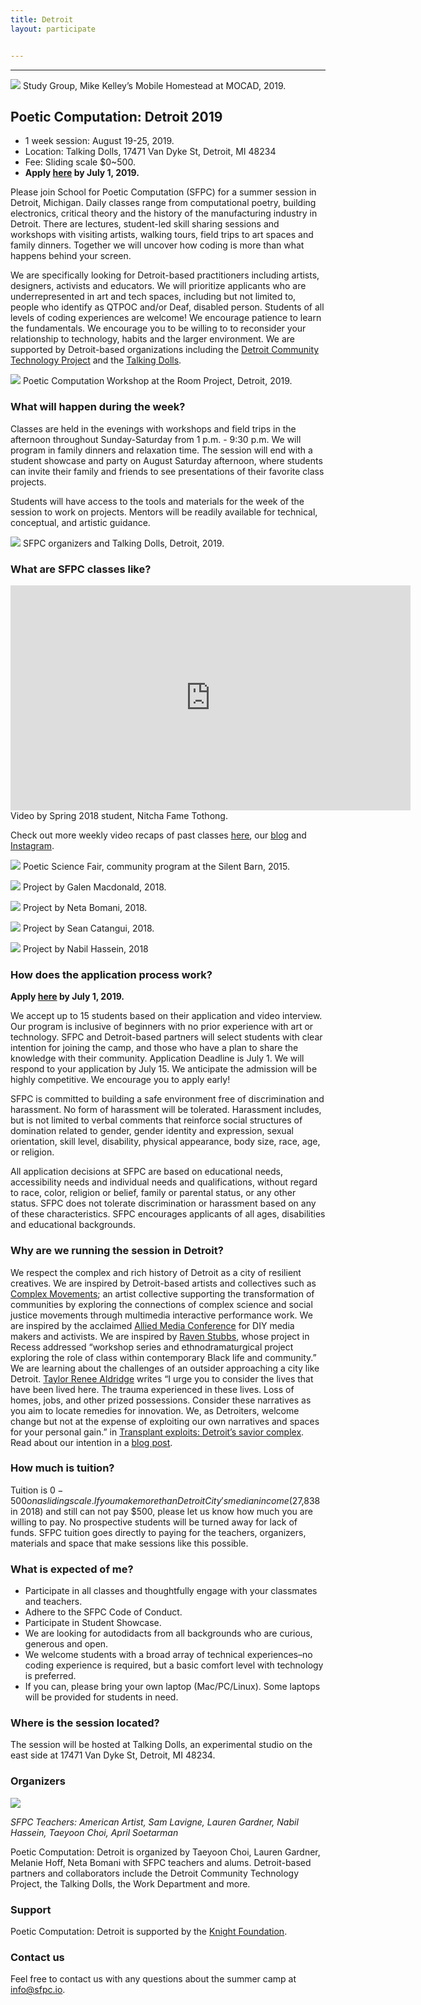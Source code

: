 ```yaml
---
title: Detroit
layout: participate


---
```


***
<!-- -
slides:

 - "/static/img/participate/totallyrad.jpg"
 - "/static/img/participate/notebook.jpg"
- "/static/img/participate/softcircuits.jpg"
- "/static/img/participate/totallyrad.jpg"


 - "/static/img/participate/sum2016_lunch.jpg"
 - "/static/img/participate/summer15_wall_new.jpg"
 - "/static/img/participate/goldenhour.jpg"
 - "/static/img/participate/workshop.jpg"
 - "/static/img/participate/notebook.jpg" -->



![](/static/img/detroit/mocad.jpg)
Study Group, Mike Kelley’s Mobile Homestead at MOCAD, 2019.


## Poetic Computation: Detroit 2019 

- 1 week session: August 19-25, 2019.  
- Location: Talking Dolls, 17471 Van Dyke St, Detroit, MI 48234
- Fee: Sliding scale $0~500. 
- **Apply [here](https://airtable.com/shrwis42pddecU2gA) by July 1, 2019.**

Please join School for Poetic Computation (SFPC) for a summer session in Detroit, Michigan. Daily classes range from computational poetry, building electronics, critical theory and the history of the manufacturing industry in Detroit. There are lectures, student-led skill sharing sessions and workshops with visiting artists, walking tours, field trips to art spaces and family dinners. Together we will uncover how coding is more than what happens behind your screen. 

We are specifically looking for Detroit-based practitioners including artists, designers, activists and educators. We will prioritize applicants who are underrepresented in art and tech spaces, including but not limited to, people who identify as QTPOC and/or Deaf, disabled person. Students of all levels of coding experiences are welcome! We encourage patience to learn the fundamentals. We encourage you to be willing to to reconsider your relationship to technology, habits and the larger environment. We are supported by Detroit-based organizations including the [Detroit Community Technology Project](https://www.alliedmedia.org/dctp) and the [Talking Dolls](http://talkingdollsdetroit.com/).  

![](/static/img/detroit/roomproject1.jpg)
Poetic Computation Workshop at the Room Project, Detroit, 2019. 


### What will happen during the week? 

Classes are held in the evenings with workshops and field trips in the afternoon throughout Sunday-Saturday from 1 p.m. - 9:30 p.m. We will program in family dinners and relaxation time. The session will end with a student showcase and party on August Saturday afternoon, where students can invite their family and friends to see presentations of their favorite class projects.

Students will have access to the tools and materials for the week of the session to work on projects. Mentors will be readily available for technical, conceptual, and artistic guidance.

![](/static/img/detroit/talkingdolls.jpg)
SFPC organizers and Talking Dolls, Detroit, 2019.



### What are SFPC classes like? 

<iframe src="https://player.vimeo.com/video/279146924?title=0&byline=0&portrait=0" width="640" height="360" frameborder="0" webkitallowfullscreen mozallowfullscreen allowfullscreen></iframe>
Video by Spring 2018 student, Nitcha Fame Tothong.

Check out more weekly video recaps of past classes [here](https://vimeo.com/user50134452), our [blog](https://medium.com/sfpc) and [Instagram](https://instagram.com/sfpc_nyc).

![](/static/img/participate/totallyrad.jpg)
Poetic Science Fair, community program at the Silent Barn, 2015. 

![](/static/img/detroit/galen.jpg)
Project by Galen Macdonald, 2018. 

![](/static/img/detroit/neta.jpg)
Project by Neta Bomani, 2018. 

![](/static/img/detroit/yelli.jpg)
Project by Sean Catangui, 2018. 

![](/static/img/detroit/nabil.jpg)
Project by Nabil Hassein, 2018 

### How does the application process work? 

**Apply [here](https://airtable.com/shrwis42pddecU2gA) by July 1, 2019.**

We accept up to 15 students based on their application and video interview. Our program is inclusive of beginners with no prior experience with art or  technology. SFPC and Detroit-based partners will select students with clear intention for joining the camp, and those who have a plan to share the knowledge with their community. Application Deadline is July 1. We will respond to your application by July 15. We anticipate the admission will be highly competitive. We encourage you to apply early!  

SFPC is committed to building a safe environment free of discrimination and harassment. No form of harassment will be tolerated. Harassment includes, but is not limited to verbal comments that reinforce social structures of domination related to gender, gender identity and expression, sexual orientation, skill level, disability, physical appearance, body size, race, age, or religion.
 
All application decisions at SFPC are based on educational needs, accessibility needs and individual needs and qualifications, without regard to race, color, religion or belief, family or parental status, or any other status. SFPC does not tolerate discrimination or harassment based on any of these characteristics. SFPC encourages applicants of all ages, disabilities and educational backgrounds.

### Why are we running the session in Detroit?

We respect the complex and rich history of Detroit as a city of resilient creatives. We are inspired by Detroit-based artists and collectives such as [Complex Movements](https://emergencemedia.org/pages/complex-movements); an artist collective supporting the transformation of communities by exploring the connections of complex science and social justice movements through multimedia interactive performance work. We are inspired by the acclaimed [Allied Media Conference](https://www.alliedmedia.org/amc) for DIY media makers and activists. We are inspired by [Raven Stubbs](https://www.ravenstubbs.com/), whose project in Recess addressed “workshop series and ethnodramaturgical project exploring the role of class within contemporary Black life and community.” We are learning about the challenges of an outsider approaching a city like Detroit. [Taylor Renee Aldridge](https://www.taylorrenee.info/) writes “I urge you to consider the lives that have been lived here. The trauma experienced in these lives. Loss of homes, jobs, and other prized possessions. Consider these narratives as you aim to locate remedies for innovation. We, as Detroiters, welcome change but not at the expense of exploiting our own narratives and spaces for your personal gain.” in [Transplant exploits: Detroit’s savior complex](http://arts.black/2016/04/transplant-exploits-detroits-savior-complex/). Read about our intention in a [blog post](https://medium.com/sfpc/poetic-computation-detroit-b748b765afbb). 
 
### How much is tuition?

Tuition is $0-500 on a sliding scale. If you make more than Detroit City's median income ($27,838 in 2018) and still can not pay $500, please let us know how much you are willing to pay. No prospective students will be turned away for lack of funds. SFPC tuition goes directly to paying for the teachers, organizers, materials and space that make sessions like this possible. 

### What is expected of me?

- Participate in all classes and thoughtfully engage with your classmates and teachers.
- Adhere to the SFPC Code of Conduct. 
- Participate in Student Showcase. 
- We are looking for autodidacts from all backgrounds who are curious, generous and open.
- We welcome students with a broad array of technical experiences–no coding experience is required, but a basic comfort level with technology is preferred.
- If you can, please bring your own laptop (Mac/PC/Linux). Some laptops will be provided for students in need.


### Where is the session located?

The session will be hosted at Talking Dolls, an experimental studio on the east side at 17471 Van Dyke St, Detroit, MI 48234.  

### Organizers 

![](/static/img/detroit/teachers.jpg)

*SFPC Teachers: American Artist, Sam Lavigne, Lauren Gardner, Nabil Hassein, Taeyoon Choi, April Soetarman* 


Poetic Computation: Detroit is organized by Taeyoon Choi, Lauren Gardner, Melanie Hoff, Neta Bomani with SFPC teachers and alums. Detroit-based partners and collaborators include the Detroit Community Technology Project, the Talking Dolls, the Work Department and more.  

### Support

Poetic Computation: Detroit is supported by the [Knight Foundation](https://knightfoundation.org). 

### Contact us

Feel free to contact us with any questions about the summer camp at info@sfpc.io.
